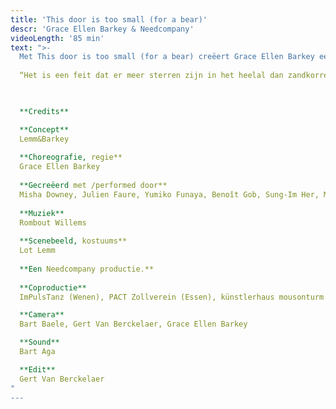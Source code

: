```yaml
---
title: 'This door is too small (for a bear)'
descr: 'Grace Ellen Barkey & Needcompany'
videoLength: '85 min'
text: ">-
  Met This door is too small (for a bear) creëert Grace Ellen Barkey een eigen vormentaal die bijdraagt naar haar zoektocht 'how to free your mind', naar datgene dat nog ondoorgrond is in de geest. Frank Zappa’s lijfspreuk “To me, absurdity is the only reality" is de rode draad doorheen deze voorstelling waarin Grace Ellen Barkey tussen het surrealistische en het psychedelische balanceert.
  
  “Het is een feit dat er meer sterren zijn in het heelal dan zandkorrels in de Sahara. Stel je voor dat alles kon spreken.  Wat een lawaai! Een onaardse soundscape! Bevrijd je gedachten! Internationale absurditeiten, universele illusies, kosmische desoriëntatie. Dat hebben we nodig om moeder aarde te laten draaien!” - Grace Ellen Barkey

  ‍

  **Credits**

  **Concept**
  Lemm&Barkey
  
  **Choreografie, regie**
  Grace Ellen Barkey
  
  **Gecreëerd met /performed door**
  Misha Downey, Julien Faure, Yumiko Funaya, Benoît Gob, Sung-Im Her, Maarten Seghers
  
  **Muziek**
  Rombout Willems
  
  **Scenebeeld, kostuums**
  Lot Lemm
  
  **Een Needcompany productie.**
  
  **Coproductie**
  ImPulsTanz (Wenen), PACT Zollverein (Essen), künstlerhaus mousonturm (Frankfurt)

  **Camera**
  Bart Baele, Gert Van Berckelaer, Grace Ellen Barkey

  **Sound**
  Bart Aga

  **Edit**
  Gert Van Berckelaer
"
---
```

